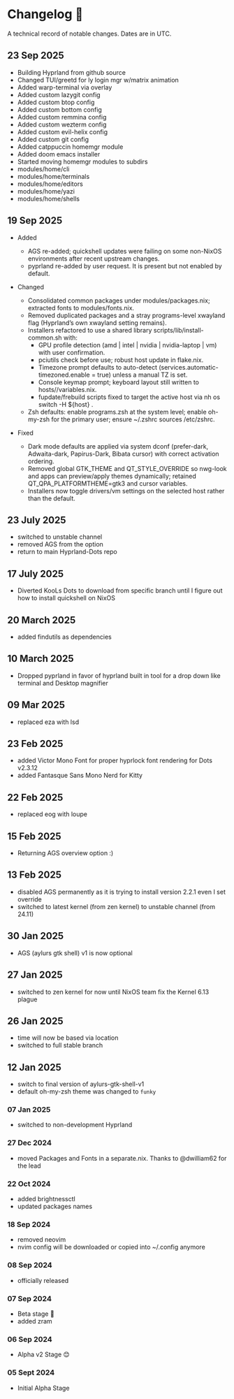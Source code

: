 # Changelog 📓

A technical record of notable changes. Dates are in UTC.

## 23 Sep 2025

- Building Hyprland from github source
- Changed TUI/greetd for ly login mgr w/matrix animation
- Added warp-terminal via overlay
- Added custom lazygit config
- Added custom btop config
- Added custom bottom config
- Added custom remmina config
- Added custom wezterm config
- Added custom evil-helix config
- Added custom git config
- Added catppuccin homemgr module
- Added doom emacs installer
- Started moving homemgr modules to subdirs
- modules/home/cli
- modules/home/terminals
- modules/home/editors
- modules/home/yazi
- modules/home/shells

## 19 Sep 2025

- Added
  - AGS re-added; quickshell updates were failing on some non-NixOS environments
    after recent upstream changes.
  - pyprland re-added by user request. It is present but not enabled by default.

- Changed
  - Consolidated common packages under modules/packages.nix; extracted fonts to
    modules/fonts.nix.
  - Removed duplicated packages and a stray programs-level xwayland flag
    (Hyprland’s own xwayland setting remains).
  - Installers refactored to use a shared library scripts/lib/install-common.sh
    with:
    - GPU profile detection (amd | intel | nvidia | nvidia-laptop | vm) with
      user confirmation.
    - pciutils check before use; robust host update in flake.nix.
    - Timezone prompt defaults to auto-detect
      (services.automatic-timezoned.enable = true) unless a manual TZ is set.
    - Console keymap prompt; keyboard layout still written to
      hosts/<host>/variables.nix.
    - fupdate/frebuild scripts fixed to target the active host via nh os switch
      -H ${host} .
  - Zsh defaults: enable programs.zsh at the system level; enable oh-my-zsh for
    the primary user; ensure ~/.zshrc sources /etc/zshrc.

- Fixed
  - Dark mode defaults are applied via system dconf (prefer-dark, Adwaita-dark,
    Papirus-Dark, Bibata cursor) with correct activation ordering.
  - Removed global GTK_THEME and QT_STYLE_OVERRIDE so nwg-look and apps can
    preview/apply themes dynamically; retained QT_QPA_PLATFORMTHEME=gtk3 and
    cursor variables.
  - Installers now toggle drivers/vm settings on the selected host rather than
    the default.

## 23 July 2025

- switched to unstable channel
- removed AGS from the option
- return to main Hyprland-Dots repo

## 17 July 2025

- Diverted KooLs Dots to download from specific branch until I figure out how to
  install quickshell on NixOS

## 20 March 2025

- added findutils as dependencies

## 10 March 2025

- Dropped pyprland in favor of hyprland built in tool for a drop down like
  terminal and Desktop magnifier

## 09 Mar 2025

- replaced eza with lsd

## 23 Feb 2025

- added Victor Mono Font for proper hyprlock font rendering for Dots v2.3.12
- added Fantasque Sans Mono Nerd for Kitty

## 22 Feb 2025

- replaced eog with loupe

## 15 Feb 2025

- Returning AGS overview option :)

## 13 Feb 2025

- disabled AGS permanently as it is trying to install version 2.2.1 even I set
  override
- switched to latest kernel (from zen kernel) to unstable channel (from 24.11)

## 30 Jan 2025

- AGS (aylurs gtk shell) v1 is now optional

## 27 Jan 2025

- switched to zen kernel for now until NixOS team fix the Kernel 6.13 plague

## 26 Jan 2025

- time will now be based via location
- switched to full stable branch

## 12 Jan 2025

- switch to final version of aylurs-gtk-shell-v1
- default oh-my-zsh theme was changed to `funky`

### 07 Jan 2025

- switched to non-development Hyprland

### 27 Dec 2024

- moved Packages and Fonts in a separate.nix. Thanks to @dwilliam62 for the lead

### 22 Oct 2024

- added brightnessctl
- updated packages names

### 18 Sep 2024

- removed neovim
- nvim config will be downloaded or copied into ~/.config anymore

### 08 Sep 2024

- officially released

### 07 Sep 2024

- Beta stage 🫰
- added zram

### 06 Sep 2024

- Alpha v2 Stage 😊

### 05 Sept 2024

- Initial Alpha Stage
